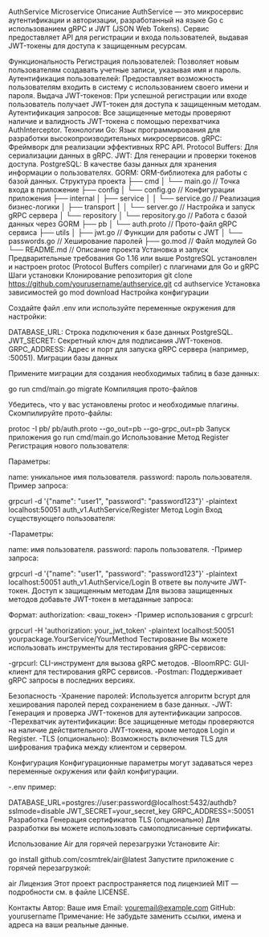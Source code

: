 AuthService Microservice
Описание
AuthService — это микросервис аутентификации и авторизации, разработанный на языке Go с использованием gRPC и JWT (JSON Web Tokens). Сервис предоставляет API для регистрации и входа пользователей, выдавая JWT-токены для доступа к защищенным ресурсам.

Функциональность
Регистрация пользователей: Позволяет новым пользователям создавать учетные записи, указывая имя и пароль.
Аутентификация пользователей: Предоставляет возможность пользователям входить в систему с использованием своего имени и пароля.
Выдача JWT-токенов: При успешной регистрации или входе пользователь получает JWT-токен для доступа к защищенным методам.
Аутентификация запросов: Все защищенные методы проверяют наличие и валидность JWT-токена с помощью перехватчика AuthInterceptor.
Технологии
Go: Язык программирования для разработки высокопроизводительных микросервисов.
gRPC: Фреймворк для реализации эффективных RPC API.
Protocol Buffers: Для сериализации данных в gRPC.
JWT: Для генерации и проверки токенов доступа.
PostgreSQL: В качестве базы данных для хранения информации о пользователях.
GORM: ORM-библиотека для работы с базой данных.
Структура проекта
├── cmd
│   └── main.go               // Точка входа в приложение
├── config
│   └── config.go             // Конфигурации приложения
├── internal
│   ├── service
│   │   └── service.go        // Реализация бизнес-логики
│   ├── transport
│   │   └── server.go         // Настройка и запуск gRPC сервера
│   └── repository
│       └── repository.go     // Работа с базой данных через GORM
├── pb
│   └── auth.proto            // Прото-файл gRPC сервиса
├── utils
│   ├── jwt.go                // Функции для работы с JWT
│   └── passwords.go          // Хеширование паролей
├── go.mod                    // Файл модулей Go
└── README.md                 // Описание проекта
Установка и запуск
Предварительные требования
Go 1.16 или выше
PostgreSQL установлен и настроен
protoc (Protocol Buffers compiler) с плагинами для Go и gRPC
Шаги установки
Клонирование репозитория
   git clone https://github.com/yourusername/authservice.git
   cd authservice
Установка зависимостей
   go mod download
Настройка конфигурации

Создайте файл .env или используйте переменные окружения для настройки:

DATABASE_URL: Строка подключения к базе данных PostgreSQL.
JWT_SECRET: Секретный ключ для подписания JWT-токенов.
GRPC_ADDRESS: Адрес и порт для запуска gRPC сервера (например, :50051).
Миграции базы данных

Примените миграции для создания необходимых таблиц в базе данных:

   go run cmd/main.go migrate
Компиляция прото-файлов

Убедитесь, что у вас установлены protoc и необходимые плагины. Скомпилируйте прото-файлы:

   protoc -I pb/ pb/auth.proto --go_out=pb --go-grpc_out=pb
Запуск приложения
   go run cmd/main.go
Использование
Метод Register
Регистрация нового пользователя:

Параметры:

name: уникальное имя пользователя.
password: пароль пользователя.
Пример запроса:

  grpcurl -d '{"name": "user1", "password": "password123"}' -plaintext localhost:50051 auth_v1.AuthService/Register
Метод Login
Вход существующего пользователя:

-Параметры:

name: имя пользователя.
password: пароль пользователя.
-Пример запроса:

  grpcurl -d '{"name": "user1", "password": "password123"}' -plaintext localhost:50051 auth_v1.AuthService/Login
В ответе вы получите JWT-токен.
Доступ к защищенным методам
Для вызова защищенных методов добавьте JWT-токен в метаданные запроса:

Формат:
  authorization: <ваш_токен>
-Пример использования с grpcurl:

  grpcurl -H 'authorization: your_jwt_token' -plaintext localhost:50051 yourpackage.YourService/YourMethod
Тестирование
Вы можете использовать инструменты для тестирования gRPC-сервисов:

-grpcurl: CLI-инструмент для вызова gRPC методов.
-BloomRPC: GUI-клиент для тестирования gRPC сервисов.
-Postman: Поддерживает gRPC запросы в последних версиях.

Безопасность
-Хранение паролей: Используется алгоритм bcrypt для хеширования паролей перед сохранением в базе данных.
-JWT: Генерация и проверка JWT-токенов для аутентификации запросов.
-Перехватчик аутентификации: Все защищенные методы проверяются на наличие действительного JWT-токена, кроме методов Login и Register.
-TLS (опционально): Возможность включения TLS для шифрования трафика между клиентом и сервером.

Конфигурация
Конфигурационные параметры могут задаваться через переменные окружения или файл конфигурации.

-.env пример:

  DATABASE_URL=postgres://user:password@localhost:5432/authdb?sslmode=disable
  JWT_SECRET=your_secret_key
  GRPC_ADDRESS=:50051
Разработка
Генерация сертификатов TLS (опционально)
Для разработки вы можете использовать самоподписанные сертификаты.

Использование Air для горячей перезагрузки
Установите Air:

go install github.com/cosmtrek/air@latest
Запустите приложение с горячей перезагрузкой:

air
Лицензия
Этот проект распространяется под лицензией MIT — подробности см. в файле LICENSE.

Контакты
Автор: Ваше имя
Email: youremail@example.com
GitHub: yourusername
Примечание: Не забудьте заменить ссылки, имена и адреса на ваши реальные данные.
